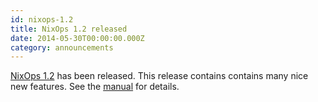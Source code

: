 ```yaml
---
id: nixops-1.2
title: NixOps 1.2 released 
date: 2014-05-30T00:00:00.000Z
category: announcements
---
```

[NixOps 1.2](https://hydra.nixos.org/release/nixops/nixops-1.2) has been released. This release contains contains many nice new features. See the [manual](https://web.archive.org/web/20200613150138/https://hydra.nixos.org/build/115931128/download/1/manual/manual.html#ssec-relnotes-1.2) for details.
